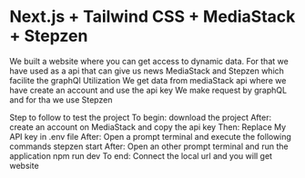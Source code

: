 # Next.js + Tailwind CSS + MediaStack + Stepzen
We built a website where you can get access to dynamic data. For that we have used as  a api that can give us news MediaStack and Stepzen which facilite the graphQl Utilization
We get data from mediaStack api where we have create an account and use the api key
We make request by graphQL and for tha we use Stepzen

Step to follow to test the project
To begin: download the project
After: create an account on MediaStack and copy the api key
Then: Replace My API key in .env file
After: Open a prompt terminal and execute the following commands
  stepzen start
After: Open an other prompt terminal and run the application
  npm run dev
To end: Connect the local url and you will get website




